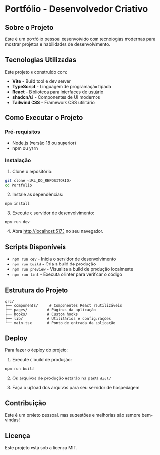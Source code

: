 # Portfólio - Desenvolvedor Criativo

## Sobre o Projeto

Este é um portfólio pessoal desenvolvido com tecnologias modernas para mostrar projetos e habilidades de desenvolvimento.

## Tecnologias Utilizadas

Este projeto é construído com:

- **Vite** - Build tool e dev server
- **TypeScript** - Linguagem de programação tipada
- **React** - Biblioteca para interfaces de usuário
- **shadcn/ui** - Componentes de UI modernos
- **Tailwind CSS** - Framework CSS utilitário

## Como Executar o Projeto

### Pré-requisitos

- Node.js (versão 18 ou superior)
- npm ou yarn

### Instalação

1. Clone o repositório:
```bash
git clone <URL_DO_REPOSITORIO>
cd Portfolio
```

2. Instale as dependências:
```bash
npm install
```

3. Execute o servidor de desenvolvimento:
```bash
npm run dev
```

4. Abra [http://localhost:5173](http://localhost:5173) no seu navegador.

## Scripts Disponíveis

- `npm run dev` - Inicia o servidor de desenvolvimento
- `npm run build` - Cria a build de produção
- `npm run preview` - Visualiza a build de produção localmente
- `npm run lint` - Executa o linter para verificar o código

## Estrutura do Projeto

```
src/
├── components/     # Componentes React reutilizáveis
├── pages/         # Páginas da aplicação
├── hooks/         # Custom hooks
├── lib/           # Utilitários e configurações
└── main.tsx       # Ponto de entrada da aplicação
```

## Deploy

Para fazer o deploy do projeto:

1. Execute o build de produção:
```bash
npm run build
```

2. Os arquivos de produção estarão na pasta `dist/`

3. Faça o upload dos arquivos para seu servidor de hospedagem

## Contribuição

Este é um projeto pessoal, mas sugestões e melhorias são sempre bem-vindas!

## Licença

Este projeto está sob a licença MIT.

